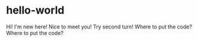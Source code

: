 # hello-world

Hi!
I'm new here!
Nice to meet you!
Try second turn!
Where to put the code?
Where to put the code?
